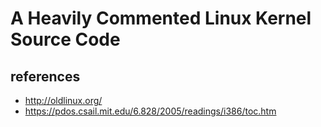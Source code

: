 # A Heavily Commented Linux Kernel Source Code


## references
* http://oldlinux.org/
* https://pdos.csail.mit.edu/6.828/2005/readings/i386/toc.htm
